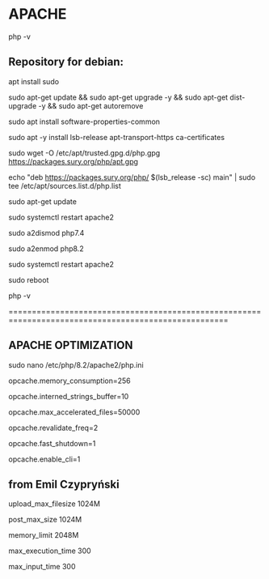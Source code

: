 # APACHE

php -v


## Repository for debian:

apt install sudo

sudo apt-get update && sudo apt-get upgrade -y && sudo apt-get dist-upgrade -y && sudo apt-get autoremove

sudo apt install software-properties-common

sudo apt -y install lsb-release apt-transport-https ca-certificates

sudo wget -O /etc/apt/trusted.gpg.d/php.gpg https://packages.sury.org/php/apt.gpg

echo "deb https://packages.sury.org/php/ $(lsb_release -sc) main" | sudo tee /etc/apt/sources.list.d/php.list

sudo apt-get update

sudo systemctl restart apache2

sudo a2dismod php7.4

sudo a2enmod php8.2

sudo systemctl restart apache2

sudo reboot


php -v


=====================================================================================================
## APACHE OPTIMIZATION

sudo nano /etc/php/8.2/apache2/php.ini

opcache.memory_consumption=256

opcache.interned_strings_buffer=10

opcache.max_accelerated_files=50000

opcache.revalidate_freq=2

opcache.fast_shutdown=1

opcache.enable_cli=1


## from Emil Czypryński

upload_max_filesize 1024M

post_max_size 1024M

memory_limit 2048M

max_execution_time 300

max_input_time 300

